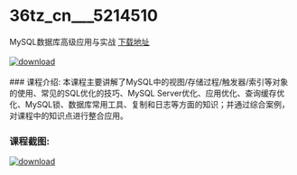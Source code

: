 # 36tz_cn___5214510
MySQL数据库高级应用与实战
[下载地址](http://www.36tz.cn/article/5214510 "下载地址")
<br/></br>[![download](http://36tz.cn/muke_img/2020_07_1-69-300x183.png "下载地址")](http://www.36tz.cn/article/5214510 "下载地址")
<br/></br>### 课程介绍:
本课程主要讲解了MySQL中的视图/存储过程/触发器/索引等对象的使用、常见的SQL优化的技巧、MySQL Server优化、应用优化、查询缓存优化、MySQL锁、数据库常用工具、复制和日志等方面的知识；并通过综合案例，对课程中的知识点进行整合应用。

### 课程截图:
[![download](http://36tz.cn/muke_img/2020_07_2-66.png "下载地址")](http://www.36tz.cn/article/5214510 "下载地址")
